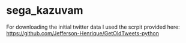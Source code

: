 # sega_kazuvam
For downloading the initial twitter data I used the scrpit provided here: https://github.com/Jefferson-Henrique/GetOldTweets-python
